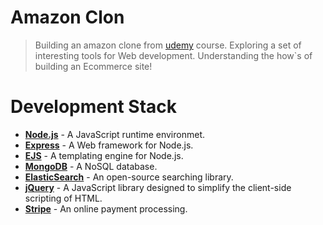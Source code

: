 # Amazon Clon
>Building an amazon clone from <a href="https://goo.gl/eA8opi" target="_blank">udemy</a> course. Exploring a set of interesting tools for Web development. Understanding the how`s of building an Ecommerce site!

# Development Stack
* <strong><a href="https://nodejs.org/en/" target="_blank">Node.js</a></strong> - A JavaScript runtime environmet.
* <strong><a href="https://expressjs.com/" target="_blank">Express</a></strong> - A Web framework for Node.js.
* <strong><a href="http://ejs.co/" target="_blank">EJS</a></strong> - A templating engine for Node.js.
* <strong><a href="https://www.mongodb.com/" target="_blank">MongoDB</a></strong> - A NoSQL database.
* <strong><a href="https://www.elastic.co/" target="_blank">ElasticSearch</a></strong> - An open-source searching library.
* <strong><a href="https://jquery.com/" target="_blank">jQuery</a></strong> - A JavaScript library designed to simplify the client-side scripting of HTML.
* <strong><a href="https://stripe.com/" target="_blank">Stripe</a></strong> - An online payment processing.
